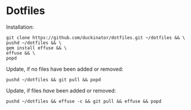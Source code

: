 # Dotfiles

Installation:

```
git clone https://github.com/duckinator/dotfiles.git ~/dotfiles && \
pushd ~/dotfiles && \
gem install effuse && \
effuse && \
popd
```

Update, if no files have been added or removed:

```
pushd ~/dotfiles && git pull && popd
```

Update, if files _have_ been added or removed:

```
pushd ~/dotfiles && effuse -c && git pull && effuse && popd
```
